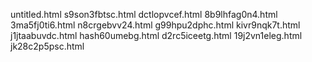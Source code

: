 untitled.html
s9son3fbtsc.html
dctlopvcef.html
8b9lhfag0n4.html
3ma5fj0ti6.html
n8crgebvv24.html
g99hpu2dphc.html
kivr9nqk7t.html
j1jtaabuvdc.html
hash60umebg.html
d2rc5iceetg.html
19j2vn1eleg.html
jk28c2p5psc.html